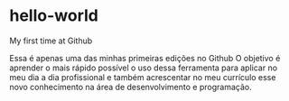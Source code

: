 # hello-world
My first time at Github

  Essa é apenas uma das minhas primeiras edições no Github
  O objetivo é aprender o mais rápido possível o uso dessa ferramenta para aplicar no meu dia a dia profissional
  e também acrescentar no meu currículo esse novo conhecimento na área de desenvolvimento e programação.

